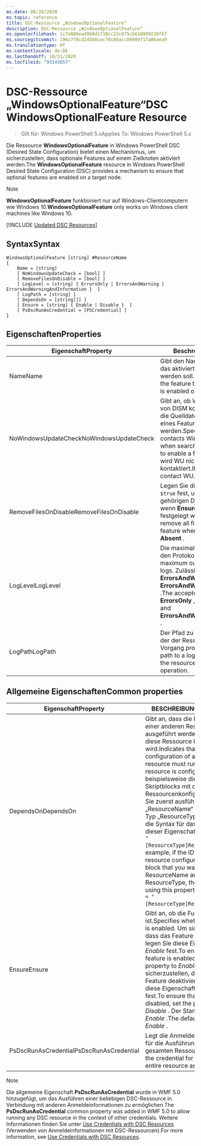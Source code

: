 ```yaml
---
ms.date: 08/28/2020
ms.topic: reference
title: DSC-Ressource „WindowsOptionalFeature“
description: DSC-Ressource „WindowsOptionalFeature“
ms.openlocfilehash: 1c7e888ea49b0d1710cc22c975cb618999238f67
ms.sourcegitcommit: 196c7f8cd24560cac70c88acc89909f17a86aea9
ms.translationtype: HT
ms.contentlocale: de-DE
ms.lasthandoff: 10/31/2020
ms.locfileid: "93143057"
---
```

# <a name="dsc-windowsoptionalfeature-resource"></a><span data-ttu-id="90163-103">DSC-Ressource „WindowsOptionalFeature“</span><span class="sxs-lookup"><span data-stu-id="90163-103">DSC WindowsOptionalFeature Resource</span></span>

> <span data-ttu-id="90163-104">Gilt für: Windows PowerShell 5.x</span><span class="sxs-lookup"><span data-stu-id="90163-104">Applies To: Windows PowerShell 5.x</span></span>

<span data-ttu-id="90163-105">Die Ressource **WindowsOptionalFeature** in Windows PowerShell DSC (Desired State Configuration) bietet einen Mechanismus, um sicherzustellen, dass optionale Features auf einem Zielknoten aktiviert werden.</span><span class="sxs-lookup"><span data-stu-id="90163-105">The **WindowsOptionalFeature** resource in Windows PowerShell Desired State Configuration (DSC) provides a mechanism to ensure that optional features are enabled on a target node.</span></span>

> [!NOTE]
> <span data-ttu-id="90163-106">**WindowsOptionalFeature** funktioniert nur auf Windows-Clientcomputern wie Windows 10.</span><span class="sxs-lookup"><span data-stu-id="90163-106">**WindowsOptionalFeature** only works on Windows client machines like Windows 10.</span></span>

[!INCLUDE [Updated DSC Resources](../../../../../includes/dsc-resources.md)]

## <a name="syntax"></a><span data-ttu-id="90163-107">Syntax</span><span class="sxs-lookup"><span data-stu-id="90163-107">Syntax</span></span>

```Syntax
WindowsOptionalFeature [string] #ResourceName
{
    Name = [string]
    [ NoWindowsUpdateCheck = [bool] ]
    [ RemoveFilesOnDisable = [bool] ]
    [ LogLevel = [string] { ErrorsOnly | ErrorsAndWarning | ErrorsAndWarningAndInformation }  ]
    [ LogPath = [string] ]
    [ DependsOn = [string[]] ]
    [ Ensure = [string] { Enable | Disable }  ]
    [ PsDscRunAsCredential = [PSCredential] ]
}
```

## <a name="properties"></a><span data-ttu-id="90163-108">Eigenschaften</span><span class="sxs-lookup"><span data-stu-id="90163-108">Properties</span></span>

|<span data-ttu-id="90163-109">Eigenschaft</span><span class="sxs-lookup"><span data-stu-id="90163-109">Property</span></span> |<span data-ttu-id="90163-110">Beschreibung</span><span class="sxs-lookup"><span data-stu-id="90163-110">Description</span></span> |
|---|---|
|<span data-ttu-id="90163-111">Name</span><span class="sxs-lookup"><span data-stu-id="90163-111">Name</span></span> |<span data-ttu-id="90163-112">Gibt den Namen des Features an, das aktiviert oder deaktiviert werden soll.</span><span class="sxs-lookup"><span data-stu-id="90163-112">Indicates the name of the feature that you want to ensure is enabled or disabled.</span></span> |
|<span data-ttu-id="90163-113">NoWindowsUpdateCheck</span><span class="sxs-lookup"><span data-stu-id="90163-113">NoWindowsUpdateCheck</span></span> |<span data-ttu-id="90163-114">Gibt an, ob Windows Update (WU) von DISM kontaktiert wird, wenn die Quelldateien zum Aktivieren eines Features gesucht werden.</span><span class="sxs-lookup"><span data-stu-id="90163-114">Specifies whether DISM contacts Windows Update (WU) when searching for the source files to enable a feature.</span></span> <span data-ttu-id="90163-115">Falls `$true`, wird WU nicht von DISM kontaktiert.</span><span class="sxs-lookup"><span data-stu-id="90163-115">If `$true`, DISM does not contact WU.</span></span> |
|<span data-ttu-id="90163-116">RemoveFilesOnDisable</span><span class="sxs-lookup"><span data-stu-id="90163-116">RemoveFilesOnDisable</span></span> |<span data-ttu-id="90163-117">Legen Sie diese Einstellung auf `$true` fest, um alle zu dem Feature gehörigen Dateien zu entfernen, wenn **Ensure** auf **Absent** festgelegt wird.</span><span class="sxs-lookup"><span data-stu-id="90163-117">Set to `$true` to remove all files associated with the feature when **Ensure** is set to **Absent** .</span></span> |
|<span data-ttu-id="90163-118">LogLevel</span><span class="sxs-lookup"><span data-stu-id="90163-118">LogLevel</span></span> |<span data-ttu-id="90163-119">Die maximale Ausgabeebene, die in den Protokollen angezeigt wird.</span><span class="sxs-lookup"><span data-stu-id="90163-119">The maximum output level shown in the logs.</span></span> <span data-ttu-id="90163-120">Zulässige Werte: **ErrorsOnly** , **ErrorsAndWarning** und **ErrorsAndWarningAndInformation** .</span><span class="sxs-lookup"><span data-stu-id="90163-120">The accepted values are: **ErrorsOnly** , **ErrorsAndWarning** , and **ErrorsAndWarningAndInformation** .</span></span> |
|<span data-ttu-id="90163-121">LogPath</span><span class="sxs-lookup"><span data-stu-id="90163-121">LogPath</span></span> |<span data-ttu-id="90163-122">Der Pfad zu einer Protokolldatei, in der der Ressourcenanbieter den Vorgang protokollieren soll.</span><span class="sxs-lookup"><span data-stu-id="90163-122">The path to a log file where you want the resource provider to log the operation.</span></span> |

## <a name="common-properties"></a><span data-ttu-id="90163-123">Allgemeine Eigenschaften</span><span class="sxs-lookup"><span data-stu-id="90163-123">Common properties</span></span>

|<span data-ttu-id="90163-124">Eigenschaft</span><span class="sxs-lookup"><span data-stu-id="90163-124">Property</span></span> |<span data-ttu-id="90163-125">BESCHREIBUNG</span><span class="sxs-lookup"><span data-stu-id="90163-125">Description</span></span> |
|---|---|
|<span data-ttu-id="90163-126">DependsOn</span><span class="sxs-lookup"><span data-stu-id="90163-126">DependsOn</span></span> |<span data-ttu-id="90163-127">Gibt an, dass die Konfiguration einer anderen Ressource ausgeführt werden muss, bevor diese Ressource konfiguriert wird.</span><span class="sxs-lookup"><span data-stu-id="90163-127">Indicates that the configuration of another resource must run before this resource is configured.</span></span> <span data-ttu-id="90163-128">Wenn beispielsweise die ID des Skriptblocks mit der Ressourcenkonfiguration, den Sie zuerst ausführen möchten, „ResourceName“ und dessen Typ „ResourceType“ ist, lautet die Syntax für das Verwenden dieser Eigenschaft `DependsOn = "[ResourceType]ResourceName"`.</span><span class="sxs-lookup"><span data-stu-id="90163-128">For example, if the ID of the resource configuration script block that you want to run first is ResourceName and its type is ResourceType, the syntax for using this property is `DependsOn = "[ResourceType]ResourceName"`.</span></span> |
|<span data-ttu-id="90163-129">Ensure</span><span class="sxs-lookup"><span data-stu-id="90163-129">Ensure</span></span> |<span data-ttu-id="90163-130">Gibt an, ob die Funktion aktiviert ist.</span><span class="sxs-lookup"><span data-stu-id="90163-130">Specifies whether the feature is enabled.</span></span> <span data-ttu-id="90163-131">Um sicherzustellen, dass das Feature aktiviert ist, legen Sie diese Eigenschaft auf _Enable_ fest.</span><span class="sxs-lookup"><span data-stu-id="90163-131">To ensure that the feature is enabled, set this property to _Enable_ .</span></span> <span data-ttu-id="90163-132">Um sicherzustellen, dass das Feature deaktiviert ist, legen Sie diese Eigenschaft auf _Disable_ fest.</span><span class="sxs-lookup"><span data-stu-id="90163-132">To ensure that the feature is disabled, set the property to _Disable_ .</span></span> <span data-ttu-id="90163-133">Der Standardwert ist _Enable_ .</span><span class="sxs-lookup"><span data-stu-id="90163-133">The default value is _Enable_ .</span></span> |
|<span data-ttu-id="90163-134">PsDscRunAsCredential</span><span class="sxs-lookup"><span data-stu-id="90163-134">PsDscRunAsCredential</span></span> |<span data-ttu-id="90163-135">Legt die Anmeldeinformationen für die Ausführung der gesamten Ressource fest.</span><span class="sxs-lookup"><span data-stu-id="90163-135">Sets the credential for running the entire resource as.</span></span> |

> [!NOTE]
> <span data-ttu-id="90163-136">Die allgemeine Eigenschaft **PsDscRunAsCredential** wurde in WMF 5.0 hinzugefügt, um das Ausführen einer beliebigen DSC-Ressource in Verbindung mit anderen Anmeldeinformationen zu ermöglichen.</span><span class="sxs-lookup"><span data-stu-id="90163-136">The **PsDscRunAsCredential** common property was added in WMF 5.0 to allow running any DSC resource in the context of other credentials.</span></span> <span data-ttu-id="90163-137">Weitere Informationen finden Sie unter [Use Credentials with DSC Resources](../../../configurations/runasuser.md) (Verwenden von Anmeldeinformationen mit DSC-Ressourcen).</span><span class="sxs-lookup"><span data-stu-id="90163-137">For more information, see [Use Credentials with DSC Resources](../../../configurations/runasuser.md).</span></span>
